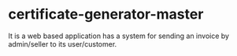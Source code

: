 # certificate-generator-master
It is a web based application has a system for sending an invoice by admin/seller to its user/customer.  
